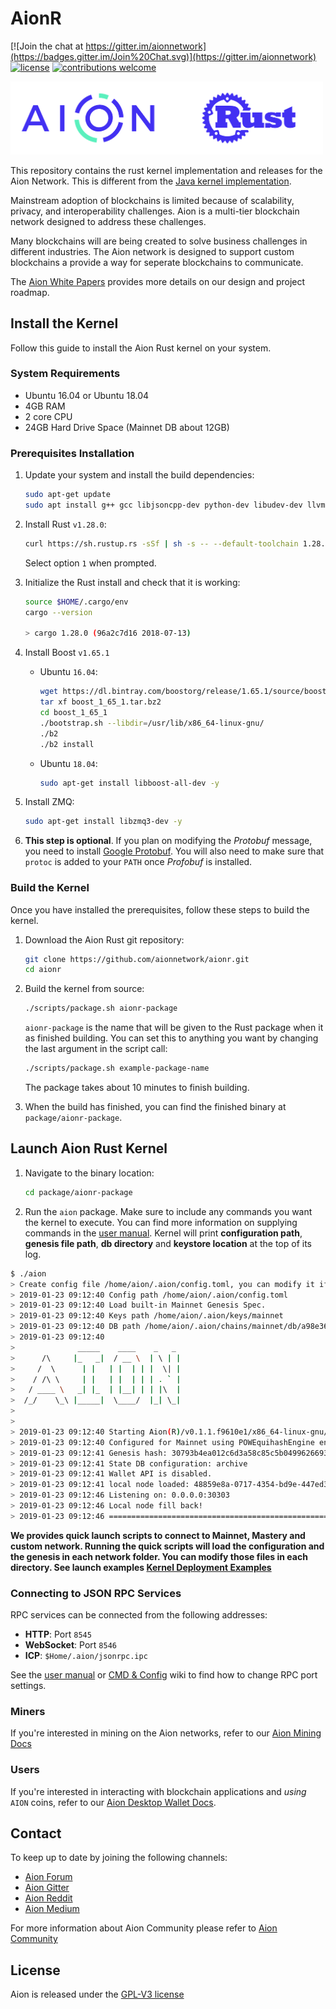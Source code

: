 # AionR

[![Join the chat at https://gitter.im/aionnetwork](https://badges.gitter.im/Join%20Chat.svg)](https://gitter.im/aionnetwork)
[![license](https://img.shields.io/github/license/aionnetwork/aion.svg)](https://github.com/aionnetwork/aionr/blob/dev/LICENSE)
[![contributions welcome](https://img.shields.io/badge/contributions-welcome-brightgreen.svg?style=flat)](https://github.com/aionnetwork/aion/issues)


<img src="aion-rust-logo.png" alt="drawing" width="500"/>

This repository contains the rust kernel implementation and releases for the Aion Network. This is different from the [Java kernel implementation](https://github.com/aionnetwork/aion).

Mainstream adoption of blockchains is limited because of scalability, privacy, and interoperability challenges. Aion is a multi-tier blockchain network designed to address these challenges.

Many blockchains will are being created to solve business challenges in different industries. The Aion network is designed to support custom blockchains a provide a way for seperate blockchains to communicate.

The [Aion White Papers](https://aion.network/developers/#whitepapers) provides more details on our design and project roadmap.

## Install the Kernel

Follow this guide to install the Aion Rust kernel on your system.

### System Requirements

- Ubuntu 16.04 or Ubuntu 18.04
- 4GB RAM
- 2 core CPU
- 24GB Hard Drive Space (Mainnet DB about 12GB)

### Prerequisites Installation

1. Update your system and install the build dependencies:

    ```bash
    sudo apt-get update
    sudo apt install g++ gcc libjsoncpp-dev python-dev libudev-dev llvm-4.0-dev cmake wget curl git pkg-config lsb-release -y
    ```

2. Install Rust `v1.28.0`:

    ```bash
    curl https://sh.rustup.rs -sSf | sh -s -- --default-toolchain 1.28.0 --default-host x86_64-unknown-linux-gnu
    ```

    Select option `1` when prompted.

3. Initialize the Rust install and check that it is working:

    ```bash
    source $HOME/.cargo/env
    cargo --version

    > cargo 1.28.0 (96a2c7d16 2018-07-13)
    ```

4. Install Boost `v1.65.1`

    - Ubuntu `16.04`:

        ```bash
        wget https://dl.bintray.com/boostorg/release/1.65.1/source/boost_1_65_1.tar.bz2
        tar xf boost_1_65_1.tar.bz2
        cd boost_1_65_1
        ./bootstrap.sh --libdir=/usr/lib/x86_64-linux-gnu/
        ./b2
        ./b2 install
        ```

    - Ubuntu `18.04`:

        ```bash
        sudo apt-get install libboost-all-dev -y
        ```

5. Install ZMQ:

    ```bash
    sudo apt-get install libzmq3-dev -y
    ```

6. **This step is optional**. If you plan on modifying the _Protobuf_ message, you need to install [Google Protobuf](https://github.com/stepancheg/rust-protobuf). You will also need to make sure that `protoc` is added to your `PATH` once _Profobuf_ is installed.

### Build the Kernel

Once you have installed the prerequisites, follow these steps to build the kernel.

1. Download the Aion Rust git repository:

    ```bash
    git clone https://github.com/aionnetwork/aionr.git
    cd aionr
    ```

2. Build the kernel from source:

    ```bash
    ./scripts/package.sh aionr-package
    ```

    `aionr-package` is the name that will be given to the Rust package when it as finished building. You can set this to anything you want by changing the last argument in the script call:

    ```bash
    ./scripts/package.sh example-package-name
    ```

    The package takes about 10 minutes to finish building.

3. When the build has finished, you can find the finished binary at `package/aionr-package`.

## Launch Aion Rust Kernel

1. Navigate to the binary location:

    ```bash
    cd package/aionr-package
    ```

2. Run the `aion` package. Make sure to include any commands you want the kernel to execute. You can find more information on supplying commands in the [user manual](https://github.com/aionnetwork/aionr/wiki/User-Manual#launch-rust-kernel).
Kernel will print **configuration path**, **genesis file path**, **db directory** and **keystore location** at the top of its log.

```bash
$ ./aion
> Create config file /home/aion/.aion/config.toml, you can modify it if needed
> 2019-01-23 09:12:40 Config path /home/aion/.aion/config.toml
> 2019-01-23 09:12:40 Load built-in Mainnet Genesis Spec.
> 2019-01-23 09:12:40 Keys path /home/aion/.aion/keys/mainnet
> 2019-01-23 09:12:40 DB path /home/aion/.aion/chains/mainnet/db/a98e36807c1b0211
> 2019-01-23 09:12:40
>              _____    ____    _   _
>      /\     |_   _|  / __ \  | \ | |
>     /  \      | |   | |  | | |  \| |
>    / /\ \     | |   | |  | | | . ` |
>   / ____ \   _| |_  | |__| | | |\  |
>  /_/    \_\ |_____|  \____/  |_| \_|
>
>
> 2019-01-23 09:12:40 Starting Aion(R)/v0.1.1.f9610e1/x86_64-linux-gnu/rustc-1.28.0
> 2019-01-23 09:12:40 Configured for Mainnet using POWEquihashEngine engine
> 2019-01-23 09:12:41 Genesis hash: 30793b4ea012c6d3a58c85c5b049962669369807a98e36807c1b02116417f823
> 2019-01-23 09:12:41 State DB configuration: archive
> 2019-01-23 09:12:41 Wallet API is disabled.
> 2019-01-23 09:12:41 local node loaded: 48859e8a-0717-4354-bd9e-447ed35f27ac@0.0.0.0:30303
> 2019-01-23 09:12:46 Listening on: 0.0.0.0:30303
> 2019-01-23 09:12:46 Local node fill back!
> 2019-01-23 09:12:46 ======================================================== Sync Statics =========================================================

```
**We provides quick launch scripts to connect to Mainnet, Mastery and custom network. Running the quick scripts will load the configuration and the genesis in each network folder. You can modify those files in each directory. See launch examples [Kernel Deployment Examples](https://github.com/aionnetwork/aionr/wiki/Kernel-Deployment-Examples)**

### Connecting to JSON RPC Services

RPC services can be connected from the following addresses:

- **HTTP**: Port `8545`
- **WebSocket**: Port `8546`
- **ICP**: `$Home/.aion/jsonrpc.ipc`

See the [user manual](https://github.com/aionnetwork/aionr/wiki/User-Manual) or [CMD & Config](https://github.com/aionnetwork/aionr/wiki/CMD-&-Config) wiki to find how to change RPC port settings.

### Miners

If you're interested in mining on the Aion networks, refer to our [Aion Mining Docs](https://docs.aion.network/docs/aion-mining-overview)

### Users

If you're interested in interacting with blockchain applications and _using_ `AION` coins, refer to our [Aion Desktop Wallet Docs](https://docs.aion.network/docs/aion-desktop-wallet).

## Contact

To keep up to date by joining the following channels:

- [Aion Forum](https://forum.aion.network/)  
- [Aion Gitter](https://gitter.im/aionnetwork)  
- [Aion Reddit](https://www.reddit.com/r/AionNetwork/)  
- [Aion Medium](https://blog.aion.network/)

For more information about Aion Community please refer to [Aion Community](https://aion.network/community/)

## License

Aion is released under the [GPL-V3 license](LICENSE)
